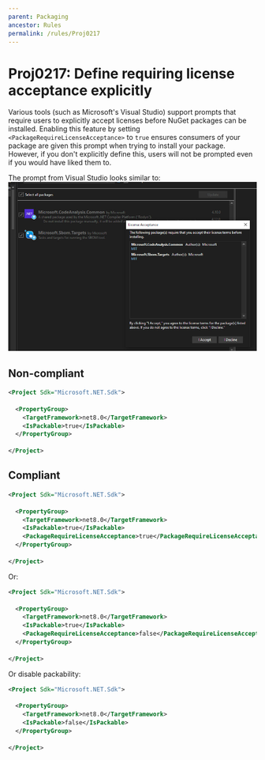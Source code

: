 ```yaml
---
parent: Packaging
ancestor: Rules
permalink: /rules/Proj0217
---
```


# Proj0217: Define requiring license acceptance explicitly
Various tools (such as Microsoft's Visual Studio) support prompts that require users
to explicitly accept licenses before NuGet packages can be installed. Enabling
this feature by setting `<PackageRequireLicenseAcceptance>` to `true`
ensures consumers of your package are given this prompt when trying to install
your package. However, if you don't explicitly define this, users will not be prompted
even if you would have liked them to.

The prompt from Visual Studio looks similar to:  
![Visual Studio License Acceptance Prompt](assets/Proj0217_example.jpg)

## Non-compliant
``` xml
<Project Sdk="Microsoft.NET.Sdk">

  <PropertyGroup>
    <TargetFramework>net8.0</TargetFramework>
    <IsPackable>true</IsPackable>
  </PropertyGroup>

</Project>
```

## Compliant
``` xml
<Project Sdk="Microsoft.NET.Sdk">

  <PropertyGroup>
    <TargetFramework>net8.0</TargetFramework>
    <IsPackable>true</IsPackable>
    <PackageRequireLicenseAcceptance>true</PackageRequireLicenseAcceptance>
  </PropertyGroup>

</Project>
```

Or:

``` xml
<Project Sdk="Microsoft.NET.Sdk">

  <PropertyGroup>
    <TargetFramework>net8.0</TargetFramework>
    <IsPackable>true</IsPackable>
    <PackageRequireLicenseAcceptance>false</PackageRequireLicenseAcceptance>
  </PropertyGroup>

</Project>
```

Or disable packability:

``` xml
<Project Sdk="Microsoft.NET.Sdk">

  <PropertyGroup>
    <TargetFramework>net8.0</TargetFramework>
    <IsPackable>false</IsPackable>
  </PropertyGroup>

</Project>
```
